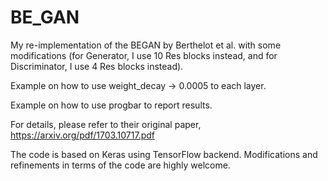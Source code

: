 # BE_GAN

My re-implementation of the BEGAN by Berthelot et al. with some modifications (for Generator, I use 10 Res blocks instead, and for Discriminator, I use 4 Res blocks instead).

Example on how to use weight_decay -> 0.0005 to each layer.

Example on how to use progbar to report results.

For details, please refer to their original paper, https://arxiv.org/pdf/1703.10717.pdf

The code is based on Keras using TensorFlow backend. Modifications and refinements in terms of the code are highly welcome.

